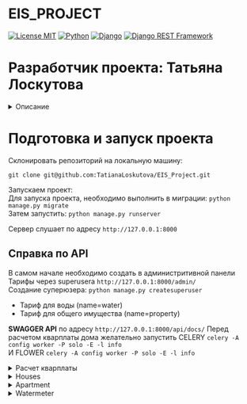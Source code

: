 # EIS_PROJECT
[![License MIT](https://img.shields.io/badge/licence-MIT-green)](https://opensource.org/license/mit/)
[![Python](https://img.shields.io/badge/-Python-464646?style=flat-square&logo=Python)](https://www.python.org/)
[![Django](https://img.shields.io/badge/-Django-464646?style=flat-square&logo=Django)](https://www.djangoproject.com/)
[![Django REST Framework](https://img.shields.io/badge/-Django%20REST%20Framework-464646?style=flat-square&logo=Django%20REST%20Framework)](https://www.django-rest-framework.org/)
# Разработчик проекта: Татьяна Лоскутова
<details> 
  <summary>Описание</summary>
  
1.	Реализовать модели данных «Дом», «Квартира», «Счётчик воды», «Тариф»,
учитывая связи между ними.
В доме может быть много квартир. В квартире может быть несколько счётчиков.
У квартиры должна быть площадь (будет нужно для расчёта платы за содержание
общего имущества).
Для счётчика нужно хранить показания за несколько прошедших месяцев.
Тариф — это цена услуги или ресурса (например, цена за единицу объёма воды),
используется для расчёта платы за коммунальные услуги.
2.	Реализовать API для ввода и вывода данных по дому (например, адрес дома, список
квартир и т. п., должны выводиться данные из нескольких моделей).
3.	Реализовать функцию расчёта квартплаты для всех квартир в доме за какой-либо
месяц. Результаты записывать в БД. Функция должна сохранять прогресс расчёта.
Квартплата включает в себя:
● Водоснабжение. Рассчитывается по расходу воды за месяц
(тариф_за_единицу_объёма × расход). Расход — это разница между показаниями
счётчика за текущий и за предыдущий месяц.
● Содержание общего имущества. Рассчитывается на основе площади квартиры
(тариф_за_единицу_площади × площадь_квартиры).
4.	Реализовать API, которое запускает процесс расчёта квартплаты
в фоновом режиме (например в celery).
На усмотрение кандидата. Рекомендуется использовать django, celery, postgresql.
</details>


# Подготовка и запуск проекта
Склонировать репозиторий на локальную машину:
```
git clone git@github.com:TatianaLoskutova/EIS_Project.git
```

Запускаем проект: \
Для запуска проекта, необходимо выполнить в миграции: ``` python manage.py migrate  ```\
Затем запустить: ``` python manage.py runserver  ```

Сервер слушает по адресу ``` http://127.0.0.1:8000 ```

## Справка по API
В самом начале необходимо создать в администритивной панели Тарифы через superusera ```http://127.0.0.1:8000/admin/``` \
Создание суперюзера:
```python manage.py createsuperuser```
- Тариф для воды (name=water)
- Тариф для общего имущества (name=property)

**SWAGGER API** по адресу ``` http://127.0.0.1:8000/api/docs/ ```
Перед расчетом кварплаты дома желательно запустить CELERY ``` celery -A config worker -P solo -E -l info ``` \
И FLOWER ``` celery -A config worker -P solo -E -l info ```

<details>
    <summary>Расчет кварплаты</summary>

#### Расчет кварплаты по дому за определнный месяц
``` http POST /api/houses/<int:house_id>/month/<int:month>/ ``` \
Расчет идет в фоновом режиме, результат сохраняется в БД Postgres
</details>

<details>
    <summary>Houses</summary>

#### Создание нового дома
``` http POST /api/houses/ ```
#### Получить список домов
``` http GET /api/houses/ ```
#### Получить дом по pk
``` http GET /api/houses/<int:pk>/ ```
</details>

<details>
    <summary>Аpartment</summary>

#### Создание новой квартиры
``` http POST /api/apartments/ ```
#### Получить список квартир
``` http GET /api/apartments/ ```
#### Получить квартиру по pk
``` http GET /api/apartments/<int:pk>/ ```
</details>

<details>
    <summary>Watermeter</summary>

#### Создание показаний счетчика
``` http POST /api/watermeters/ ```

#### Получить список счетчиков
``` http GET /api/watermeters/ ```

#### Получить счетчик по pk
``` http GET /api/watermeters/<int:pk>/ ```
</details>

